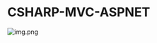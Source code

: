 # CSHARP-MVC-ASPNET
<img src="https://drive.google.com/file/d/1sNWMLVWy_leHaHe7U0YwB7ZViOhenjsG/preview" alt="img.png">
